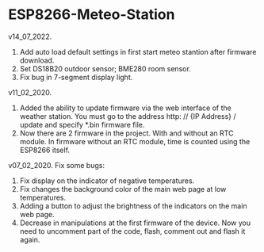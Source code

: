 # ESP8266-Meteo-Station
v14_07_2022.
1. Add auto load default settings in first start meteo stantion after firmware download.
2. Set DS18B20 outdoor sensor; BME280 room sensor.
3. Fix bug in 7-segment display light.
 
v11_02_2020.
1. Added the ability to update firmware via the web interface of the weather station. 
   You must go to the address http: // {IP Address} / update and specify *.bin firmware file.
2. Now there are 2 firmware in the project. With and without an RTC module. 
   In firmware without an RTC module, time is counted using the ESP8266 itself.


v07_02_2020.
Fix some bugs:
1. Fix display on the indicator of negative temperatures.
2. Fix changes the background color of the main web page at low temperatures.
3. Adding a button to adjust the brightness of the indicators on the main web page.
4. Decrease in manipulations at the first firmware of the device. Now you need to uncomment part of the code, flash, comment out and flash it again.

